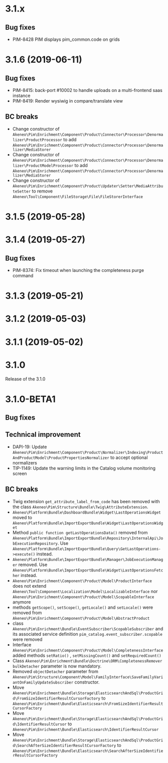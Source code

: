 # 3.1.x

## Bug fixes

- PIM-8428 PIM displays pim_common.code on grids

# 3.1.6 (2019-06-11)

## Bug fixes

- PIM-8415: back-port #10002 to handle uploads on a multi-frontend saas instance
- PIM-8419: Render wysiwig in compare/translate view

## BC breaks

 - Change constructor of `Akeneo\Pim\Enrichment\Component\Product\Connector\Processor\Denormalizer\ProductProcessor` to add `Akeneo\Pim\Enrichment\Component\Product\Connector\Processor\Denormalizer\MediaStorer`
 - Change constructor of `Akeneo\Pim\Enrichment\Component\Product\Connector\Processor\Denormalizer\ProductModelProcessor` to add `Akeneo\Pim\Enrichment\Component\Product\Connector\Processor\Denormalizer\MediaStorer`
 - Change constructor of `Akeneo\Pim\Enrichment\Component\Product\Updater\Setter\MediaAttributeSetter` to remove `Akeneo\Tool\Component\FileStorage\File\FileStorerInterface`

# 3.1.5 (2019-05-28)

# 3.1.4 (2019-05-27)

## Bug fixes

- PIM-8374: Fix timeout when launching the completeness purge command

# 3.1.3 (2019-05-21)

# 3.1.2 (2019-05-03)

# 3.1.1 (2019-05-02)

# 3.1.0

Release of the 3.1.0

# 3.1.0-BETA1

## Bug fixes

## Technical improvement

- DAPI-19: Update `Akeneo\Pim\Enrichment\Component\Product\Normalizer\Indexing\ProductAndProductModel\ProductPropertiesNormalizer` to accept optional normalizers
- TIP-1149: Update the warning limits in the Catalog volume monitoring screen

## BC breaks

- Twig extension `get_attribute_label_from_code` has been removed with the class `Akeneo\Pim\Structure\Bundle\Twig\AttributeExtension`.
- `Akeneo\Platform\Bundle\DashboardBundle\Widget\LastOperationsWidget` moved to `Akeneo\Platform\Bundle\ImportExportBundle\Widget\LastOperationsWidget`
- Method `public function getLastOperationsData()` removed from `Akeneo\Platform\Bundle\ImportExportBundle\Repository\InternalApi\JobExecutionRepository`.
    Use `Akeneo\Platform\Bundle\ImportExportBundle\Query\GetLastOperations->execute()` instead.
- `Akeneo\Platform\Bundle\ImportExportBundle\Manager\JobExecutionManager` removed.
    Use `Akeneo\Platform\Bundle\ImportExportBundle\Widget\LastOperationsFetcher` instead.
- `Akeneo\Pim\Enrichment\Component\Product\Model\ProductInterface` does not extend `Akeneo\Tool\Component\Localization\Model\LocalizableInterface` nor `Akeneo\Pim\Enrichment\Component\Product\Model\ScopableInterface` anymore
- methods `getScope()`, `setScope()`, `getLocale()` and `setLocale()` were removed from `Akeneo\Pim\Enrichment\Component\Product\Model\AbstractProduct`
- class `Akeneo\Pim\Enrichment\Bundle\EventSubscriber\ScopableSubscriber` and its associated service definition `pim_catalog.event_subscriber.scopable` were removed 
- Interface `Akeneo\Pim\Enrichment\Component\Product\Model\CompletenessInterface` added methods `setRatio()` , `setMissingCount()` and `setRequiredCount()`
- Class `Akeneo\Pim\Enrichment\Bundle\Doctrine\ORM\CompletenessRemover` `bulkDetacher` parameter is now mandatory.
- Removed `objectDetacher` parameter from `Akeneo\Pim\Structure\Component\Model\FamilyInterface\SaveFamilyVariantOnFamilyUpdateSubscriber` constructor.
- Move `Akeneo\Pim\Enrichment\Bundle\Storage\ElasticsearchAndSql\ProductGrid\FromSizeIdentifierResultCursorFactory` to `Akeneo\Pim\Enrichment\Bundle\Elasticsearch\FromSizeIdentifierResultCursorFactory`
- Move `Akeneo\Pim\Enrichment\Bundle\Storage\ElasticsearchAndSql\ProductGrid\IdentifierResultCursor` to `Akeneo\Pim\Enrichment\Bundle\Elasticsearch\IdentifierResultCursor`
- Move `Akeneo\Pim\Enrichment\Bundle\Storage\ElasticsearchAndSql\ProductGrid\SearchAfterSizeIdentifierResultCursorFactory` to `Akeneo\Pim\Enrichment\Bundle\Elasticsearch\SearchAfterSizeIdentifierResultCursorFactory`
